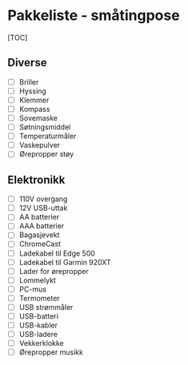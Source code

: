 # Pakkeliste - småtingpose
[TOC]
## Diverse
- [ ] Briller
- [ ] Hyssing
- [ ] Klemmer
- [ ] Kompass
- [ ] Sovemaske
- [ ] Søtningsmiddel
- [ ] Temperaturmåler
- [ ] Vaskepulver
- [ ] Ørepropper støy
## Elektronikk
- [ ] 110V overgang
- [ ] 12V USB-uttak
- [ ] AA batterier
- [ ] AAA batterier
- [ ] Bagasjevekt
- [ ] ChromeCast
- [ ] Ladekabel til Edge 500
- [ ] Ladekabel til Garmin 920XT
- [ ] Lader for ørepropper
- [ ] Lommelykt
- [ ] PC-mus
- [ ] Termometer
- [ ] USB strømmåler
- [ ] USB-batteri
- [ ] USB-kabler
- [ ] USB-ladere
- [ ] Vekkerklokke
- [ ] Ørepropper musikk
